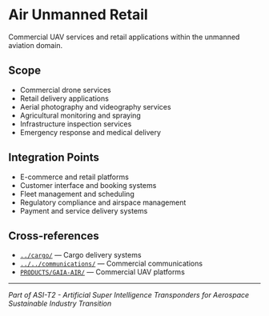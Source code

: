 # Air Unmanned Retail

Commercial UAV services and retail applications within the unmanned aviation domain.

## Scope

- Commercial drone services
- Retail delivery applications
- Aerial photography and videography services
- Agricultural monitoring and spraying
- Infrastructure inspection services
- Emergency response and medical delivery

## Integration Points

- E-commerce and retail platforms
- Customer interface and booking systems
- Fleet management and scheduling
- Regulatory compliance and airspace management
- Payment and service delivery systems

## Cross-references

- [`../cargo/`](../cargo/) — Cargo delivery systems
- [`../../communications/`](../../communications/) — Commercial communications
- [`PRODUCTS/GAIA-AIR/`](../../../PRODUCTS/GAIA-AIR/) — Commercial UAV platforms

---

*Part of ASI-T2 - Artificial Super Intelligence Transponders for Aerospace Sustainable Industry Transition*